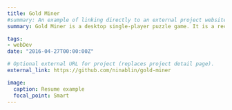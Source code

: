 ```yaml
---
title: Gold Miner
#summary: An example of linking directly to an external project website using `external_link`.
summary: Gold Miner is a desktop single-player puzzle game. It is a recreation of the classic play "Gold Miner" with new themes, more levels, and more targets to mine. We used Qt Design Studio to design the user interface prototypes and developed the program using C++ and Qt Creator.

tags:
- webDev
date: "2016-04-27T00:00:00Z"

# Optional external URL for project (replaces project detail page).
external_link: https://github.com/ninablin/gold-miner

image:
  caption: Resume example
  focal_point: Smart
---
```


